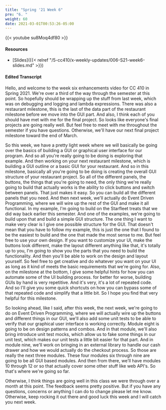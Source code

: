 ```yaml
---
title: "Spring '21 Week 6"
pre: "6. "
weight: 60
date: 2021-03-01T00:53:26-05:00
---
```


{{< youtube su8Moq4df80 >}}

#### Resources

* [Slides]({{< relref "/5-cc410/x-weekly-updates/006-S21-week6-slides.md" >}})

#### Edited Transcript

Hello, and welcome to the week six enhancements video for CC 410 in Spring 2021. We're over a third of the way through the semester at this point. So hopefully should be wrapping up the stuff from last week, which was on debugging and logging and lambda expressions. There was also a restaurant milestone, this is the last of the data part of the restaurant milestone before we move into the GUI part. And also, I think each of you should have met with me for the final project. So looks like everyone's final projects are going really well. But feel free to meet with me throughout the semester if you have questions. Otherwise, we'll have our next final project milestone toward the end of March. 

So this week, we have a pretty light week where we will basically be going over the basics of building a GUI or graphical user interface for our program. And so all you're really going to be doing is exploring that example. And then working on your next restaurant milestone, which is building a GUI outline or a basic GUI for your restaurant. And so in this milestone, basically all you're going to be doing is creating the overall GUI structure of your restaurant project. So all of the different panels, the buttons, the things that you're going to need, the only thing we're really going to build that actually works is the ability to click buttons and switch between panels. That just makes it easy. So you can build all the different panels that you need. And then next week, we'll actually do Event Driven Programming, where we will wire up the rest of the GUI and make it all functional. In my example, I'm going to build on the Starfleet treats that we did way back earlier this semester. And one of the examples, we're going to build upon that and build a simple GUI structure. The one thing I want to make very clear is I give one possible structure for the GUI. That doesn't mean that you have to follow my example, this is just the one that I found to be the easiest to build and the one that made the most sense to me. But feel free to use your own design. If you want to customize your UI, make the buttons look different, make the layout different anything like that, it's totally up to you, I'm going to show you the parts that you need to build the functionality. And then you'll be able to work on the design and layout yourself. So feel free to get creative and do whatever you want on your UI as long as it kind of meets the basic requirements that we're going for. Also, on the milestone at the bottom, I give some helpful hints for how you can automate some of the UI building process. for better for worse, building GUIs by hand is very repetitive. And it's very, it's a lot of repeated code. And so I'll give you some quick shortcuts on how you can bypass some of that repeated code and simplify that a little bit. So I hope you find that very helpful for this milestone. 

So looking ahead, like I said, after this week, the next week, we're going to do on Event Driven Programming, where we will actually wire up the buttons and different things in our GUI, we'll also add some unit tests to be able to verify that our graphical user interface is working correctly. Module eight is going to be on design patterns and combos. And in that module, we'll also bring introduce unit test mocks, which allow us to fake some things in our unit test, which makes our unit tests a little bit easier for that part. And in module nine, we'll work on bringing in an external library to handle our cash drawer and how we would actually do the checkout process. So those are really the next three modules. These four modules six through nine are going to be all GUI based modules. And then from there, we'll have modules 10 through 12 or so that actually cover some other stuff like web API's. So that's where we're going so far. 

Otherwise, I think things are going well in this class we were through over a month at this point. The feedback seems pretty positive. But if you have any questions, concerns or anything I can do to change please let me know. Otherwise, keep rocking it out there and good luck this week and I will catch you next week. 

